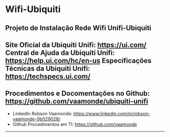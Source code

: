 # Wifi-Ubiquiti
Projeto de Instalação Rede Wifi Unifi-Ubiquiti
---
Site Oficial da Ubiquiti Unifi: https://ui.com/
Central de Ajuda da Ubiquiti Unifi: https://help.ui.com/hc/en-us
Especificações Técnicas da Ubiquiti Unifi: https://techspecs.ui.com/
---
## Procedimentos e Docomentações no Github: https://github.com/vaamonde/ubiquiti-unifi

- LinkedIn Robson Vaamonde: https://www.linkedin.com/in/robson-vaamonde-0b029028/
- Github Procedimentos em TI: https://github.com/vaamonde

---
